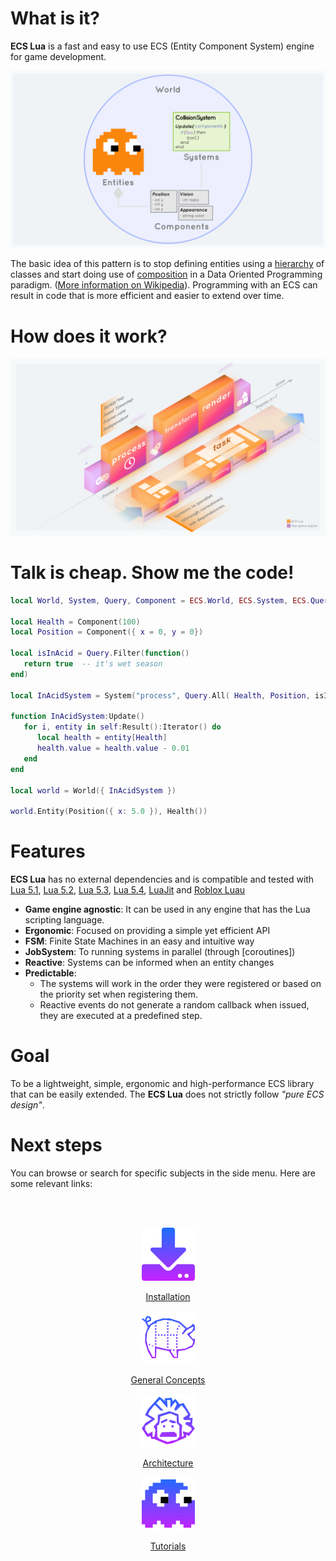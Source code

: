 # What is it?

**ECS Lua** is a fast and easy to use ECS (Entity Component System) engine for game development.

![](assets/diagram-1.png)

The basic idea of this pattern is to stop defining entities using a 
[hierarchy](https://en.wikipedia.org/wiki/Inheritance_(object-oriented_programming)) of classes and start doing use of 
[composition](https://en.wikipedia.org/wiki/Object_composition) in a Data Oriented Programming paradigm.
([More information on Wikipedia](https://en.wikipedia.org/wiki/Entity_component_system)).
Programming with an ECS can result in code that is more efficient and easier to extend over time.


# How does it work?

![ECS Lua pipeline](assets/pipeline.png)


# Talk is cheap. Show me the code!

```lua
local World, System, Query, Component = ECS.World, ECS.System, ECS.Query, ECS.Component

local Health = Component(100)
local Position = Component({ x = 0, y = 0})

local isInAcid = Query.Filter(function()
   return true  -- it's wet season
end)

local InAcidSystem = System("process", Query.All( Health, Position, isInAcid() ))

function InAcidSystem:Update()
   for i, entity in self:Result():Iterator() do
      local health = entity[Health]
      health.value = health.value - 0.01
   end
end

local world = World({ InAcidSystem })

world.Entity(Position({ x: 5.0 }), Health())
```

# Features

**ECS Lua** has no external dependencies and is compatible and tested with [Lua 5.1], [Lua 5.2], [Lua 5.3], [Lua 5.4],
[LuaJit] and [Roblox Luau](https://luau-lang.org/)

- **Game engine agnostic**: It can be used in any engine that has the Lua scripting language.
- **Ergonomic**: Focused on providing a simple yet efficient API
- **FSM**: Finite State Machines in an easy and intuitive way
- **JobSystem**: To running systems in parallel (through [coroutines])
- **Reactive**: Systems can be informed when an entity changes
- **Predictable**:
   - The systems will work in the order they were registered or based on the priority set when registering them.
   - Reactive events do not generate a random callback when issued, they are executed at a predefined step.

# Goal

To be a lightweight, simple, ergonomic and high-performance ECS library that can be easily extended. The **ECS Lua**
does not strictly follow _"pure ECS design"_.

# Next steps

You can browse or search for specific subjects in the side menu. Here are some relevant links:

<br>
<br>

<div class="home-row clearfix" style="text-align:center">
   <div class="home-col"><div class="panel home-panel"><div class="panel-body">

   [![Installation](assets/icon-download.png ":no-zoom")](/getting-started?id=installation)

   </div><div class="panel-heading">

   [Installation](/getting-started?id=installation)

   </div></div></div>

   <div class="home-col"><div class="panel home-panel"><div class="panel-body">

   [![General Concepts](assets/icon-parts.png ":no-zoom")](/getting-started?id=general-concepts)

   </div><div class="panel-heading">

   [General Concepts](/getting-started?id=general-concepts)

   </div></div></div>

   <div class="home-col"><div class="panel home-panel"><div class="panel-body">

   [![Architecture](assets/icon-advanced.png ":no-zoom")](/architecture)

   </div><div class="panel-heading">

   [Architecture](/architecture)

   </div></div></div>

   <div class="home-col"><div class="panel home-panel"><div class="panel-body">

   [![Tutorials](assets/icon-tutorial.png ":no-zoom")](/tutorial)

   </div><div class="panel-heading">

   [Tutorials](/tutorial)

   </div></div></div>
</div>

[Lua 5.1]:https://app.travis-ci.com/github/nidorx/ecs-lua
[Lua 5.2]:https://app.travis-ci.com/github/nidorx/ecs-lua
[Lua 5.3]:https://app.travis-ci.com/github/nidorx/ecs-lua
[Lua 5.4]:https://app.travis-ci.com/github/nidorx/ecs-lua
[LuaJit]:https://app.travis-ci.com/github/nidorx/ecs-lua
